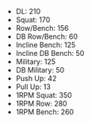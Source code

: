 * DL: 210
*  Squat: 170
*  Row/Bench: 156
*  DB Row/Bench: 60
*  Incline Bench: 125
*  Incline DB Bench: 50
*  Military: 125
*  DB Military: 50
*  Push Up: 42
*  Pull Up: 13
*  1RPM Squat: 350
*  1RPM Row: 280
*  1RPM Bench: 260
